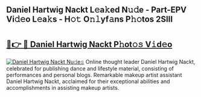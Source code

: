 ## Daniel Hartwig Nackt L𝚎a𝚔ed N𝚞𝚍e - Part-EPV Vi𝚍𝚎o L𝚎a𝚔s - H𝚘𝚝 O𝚗𝚕yf𝚊ns P𝚑𝚘tos 2SlII

# <h2><a href="http://kf9ysy.oniu.top/?m=Daniel+Hartwig+Nackt">🔗👉 🔴 Daniel Hartwig Nackt P𝚑ot𝚘𝚜 V𝚒d𝚎o</a></h2>

[![Daniel Hartwig Nackt Nu𝚍e𝚜](https://i.imgur.com/0qMVB7G.gif)](http://kf9ysy.oniu.top/?m=Daniel+Hartwig+Nackt)
Online thought leader Daniel Hartwig Nackt, celebrated for publishing dance and lifestyle material, consisting of performances and personal blogs. Remarkable makeup artist assistant Daniel Hartwig Nackt, acclaimed for their exceptional abilities and accomplishments in assisting makeup artists.  
